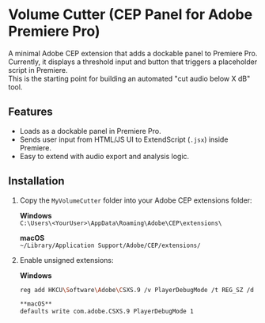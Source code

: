 # Volume Cutter (CEP Panel for Adobe Premiere Pro)

A minimal Adobe CEP extension that adds a dockable panel to Premiere Pro.  
Currently, it displays a threshold input and button that triggers a placeholder script in Premiere.  
This is the starting point for building an automated "cut audio below X dB" tool.

## Features
- Loads as a dockable panel in Premiere Pro.
- Sends user input from HTML/JS UI to ExtendScript (`.jsx`) inside Premiere.
- Easy to extend with audio export and analysis logic.

## Installation
1. Copy the `MyVolumeCutter` folder into your Adobe CEP extensions folder:

   **Windows**  
   `C:\Users\<YourUser>\AppData\Roaming\Adobe\CEP\extensions\`

   **macOS**  
   `~/Library/Application Support/Adobe/CEP/extensions/`

2. Enable unsigned extensions:

   **Windows**  
   ```sh
   reg add HKCU\Software\Adobe\CSXS.9 /v PlayerDebugMode /t REG_SZ /d 1 /f

   **macOS** 
   defaults write com.adobe.CSXS.9 PlayerDebugMode 1